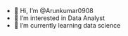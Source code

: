 - 👋 Hi, I’m @Arunkumar0908
- 👀 I’m interested in Data Analyst
- 🌱 I’m currently learning data science

